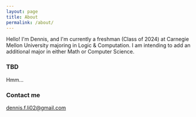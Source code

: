 ```yaml
---
layout: page
title: About
permalink: /about/
---
```


Hello! I'm Dennis, and I'm currently a freshman (Class of 2024) at Carnegie Mellon University 
majoring in Logic & Computation. I am intending to add an additional major in either
Math or Computer Science. 

### TBD

Hmm...

### Contact me

[dennis.f.li02@gmail.com](mailto:dennis.f.li02@gmail.com)